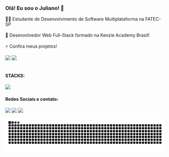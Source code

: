 ### Olá! Eu sou o Juliano! 👋

👨‍💻 Estudante de Desenvolvimento de Software Multiplataforma na FATEC-SP
<br>
<br>
🔭 Desenvolvedor Web Full-Stack formado na Kenzie Academy Brasil!
<br>
<br>
⚡ Confira meus projetos!

<div>
  <img height="180em" src="https://github-readme-stats.vercel.app/api?username=julianosantosdev&count_private=true&show_icons=true">
  <img height="180em" src="https://github-readme-stats.vercel.app/api/top-langs/?username=julianosantosdev&langs_count=8&layout=compact">
</div>

<br>

#### STACKS:
<img src="https://skillicons.dev/icons?i=html,css,js,ts,react,styledcomponents,tailwind,python,django,express,nodejs,nestjs,prisma,linux,docker,github,git,figma&perline=9" />

#### Redes Sociais e contato:
<div>
  <a href="https://www.linkedin.com/in/juliano-santos-374100246/" target="_blank"><img src="https://img.shields.io/badge/-LinkedIn-%230077B5?style=for-the-badge&logo=linkedin&logoColor=white" target="_blank"></a> 
  <a href="https://instagram.com/julianosanttosjs" target="_blank"><img src="https://img.shields.io/badge/-Instagram-%23E4405F?style=for-the-badge&logo=instagram&logoColor=white" target="_blank"></a>
  <a href = "mailto:julianosantosdev@outlook.com"><img src="https://img.shields.io/badge/Microsoft_Outlook-0078D4?style=for-the-badge&logo=microsoft-outlook&logoColor=white" target="_blank"></a>
</div>

![snake gif](https://github.com/julianosantosdev/julianosantosdev/blob/output/github-contribution-grid-snake.svg)

<!--
**julianosantosdev/julianosantosdev** is a ✨ _special_ ✨ repository because its `README.md` (this file) appears on your GitHub profile.

Here are some ideas to get you started:

- 🔭 I’m currently working on ...
- 🌱 I’m currently learning ...
- 👯 I’m looking to collaborate on ...
- 🤔 I’m looking for help with ...
- 💬 Ask me about ...
- 📫 How to reach me: ...
- 😄 Pronouns: ...
- ⚡ Fun fact: ...
-->
